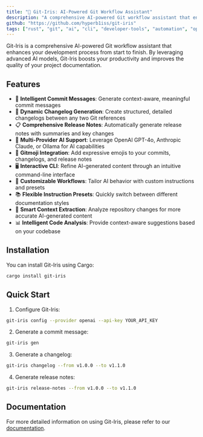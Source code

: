 ```yaml
---
title: "🔮 Git-Iris: AI-Powered Git Workflow Assistant"
description: "A comprehensive AI-powered Git workflow assistant that enhances your development process from start to finish."
github: "https://github.com/hyperb1iss/git-iris"
tags: ["rust", "git", "ai", "cli", "developer-tools", "automation", "openai", "anthropic"]
---
```


Git-Iris is a comprehensive AI-powered Git workflow assistant that enhances your development process from start to finish. By leveraging advanced AI models, Git-Iris boosts your productivity and improves the quality of your project documentation.

## Features

- 🤖 **Intelligent Commit Messages**: Generate context-aware, meaningful commit messages
- 📜 **Dynamic Changelog Generation**: Create structured, detailed changelogs between any two Git references
- 📋 **Comprehensive Release Notes**: Automatically generate release notes with summaries and key changes
- 🔄 **Multi-Provider AI Support**: Leverage OpenAI GPT-4o, Anthropic Claude, or Ollama for AI capabilities
- 🎨 **Gitmoji Integration**: Add expressive emojis to your commits, changelogs, and release notes
- 🖥️ **Interactive CLI**: Refine AI-generated content through an intuitive command-line interface
- 🔧 **Customizable Workflows**: Tailor AI behavior with custom instructions and presets
- 📚 **Flexible Instruction Presets**: Quickly switch between different documentation styles
- 🧠 **Smart Context Extraction**: Analyze repository changes for more accurate AI-generated content
- 📊 **Intelligent Code Analysis**: Provide context-aware suggestions based on your codebase

## Installation

You can install Git-Iris using Cargo:

```bash
cargo install git-iris
```

## Quick Start

1. Configure Git-Iris:

```bash
git-iris config --provider openai --api-key YOUR_API_KEY
```

2. Generate a commit message:

```bash
git-iris gen
```

3. Generate a changelog:

```bash
git-iris changelog --from v1.0.0 --to v1.1.0
```

4. Generate release notes:

```bash
git-iris release-notes --from v1.0.0 --to v1.1.0
```

## Documentation

For more detailed information on using Git-Iris, please refer to our [documentation](https://github.com/hyperb1iss/git-iris/wiki).


